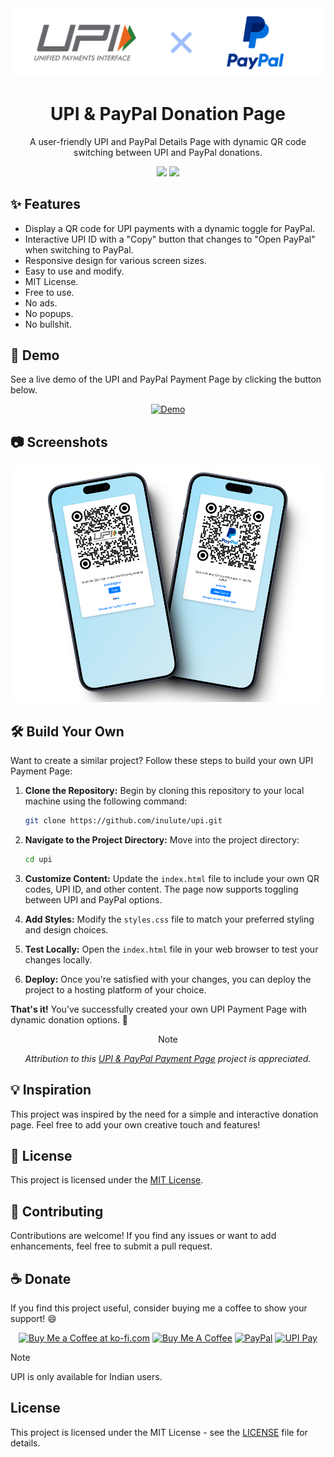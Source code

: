 <div align="center">
    <img src="assets/upi_paypal.svg" alt="Project Logo">
    <h1>UPI & PayPal Donation Page</h1>
    <p>A user-friendly UPI and PayPal Details Page with dynamic QR code switching between UPI and PayPal donations.</p>
</div>

<div align="center">
    <!-- Shields.io Badges -->
    <img src="https://img.shields.io/badge/Status-Active-brightgreen.svg">
    <img src="https://img.shields.io/badge/License-MIT-blue.svg">
</div>

## ✨ Features

- Display a QR code for UPI payments with a dynamic toggle for PayPal.
- Interactive UPI ID with a "Copy" button that changes to "Open PayPal" when switching to PayPal.
- Responsive design for various screen sizes.
- Easy to use and modify.
- MIT License.
- Free to use.
- No ads.
- No popups.
- No bullshit.

## 🚀 Demo

See a live demo of the UPI and PayPal Payment Page by clicking the button below.

<div align="center">

[![Demo](https://img.shields.io/badge/Demo-Live-brightgreen?style=for-the-badge)](https://upi.inulute.com)

</div>

## 📷 Screenshots

<div align="center">

![Screenshot 1](assets/screenshot.png)

</div>

## 🛠️ Build Your Own

Want to create a similar project? Follow these steps to build your own UPI Payment Page:

1. **Clone the Repository:** Begin by cloning this repository to your local machine using the following command:
   ```sh
   git clone https://github.com/inulute/upi.git
   ```

2. **Navigate to the Project Directory:** Move into the project directory:
   ```sh
   cd upi
   ```

3. **Customize Content:** Update the `index.html` file to include your own QR codes, UPI ID, and other content. The page now supports toggling between UPI and PayPal options.

4. **Add Styles:** Modify the `styles.css` file to match your preferred styling and design choices.

5. **Test Locally:** Open the `index.html` file in your web browser to test your changes locally.

6. **Deploy:** Once you're satisfied with your changes, you can deploy the project to a hosting platform of your choice.

**That's it!** You've successfully created your own UPI Payment Page with dynamic donation options. 🎉

<div align='center'>

> [!NOTE]
> *Attribution to this [UPI & PayPal Payment Page](https://upi.inulute.com) project is appreciated.*

</div>

## 💡 Inspiration

This project was inspired by the need for a simple and interactive donation page. Feel free to add your own creative touch and features!

## 📝 License

This project is licensed under the [MIT License](LICENSE).

## 🤝 Contributing

Contributions are welcome! If you find any issues or want to add enhancements, feel free to submit a pull request.

## ☕ Donate

If you find this project useful, consider buying me a coffee to show your support! 😄

<div align="center">
    <a href="https://ko-fi.com/inulute">
        <img height='41' src='https://az743702.vo.msecnd.net/cdn/kofi3.png?v=0' alt='Buy Me a Coffee at ko-fi.com'></a>
    <a href="https://www.buymeacoffee.com/inulute" target="_blank"><img src="https://cdn.buymeacoffee.com/buttons/v2/default-yellow.png" alt="Buy Me A Coffee" height="41px"></a>
    <a href="https://paypal.me/inulute"><img src="assets/paypal.svg" alt="PayPal" height="41" width="174"></a>
    <a href="https://upi.inulute.com">
        <img src="assets/upi.svg" alt="UPI Pay" height="41" width="174">
    </a> <br>
</div>

> [!NOTE]  
> UPI is only available for Indian users.

## License

This project is licensed under the MIT License - see the [LICENSE](LICENSE) file for details.